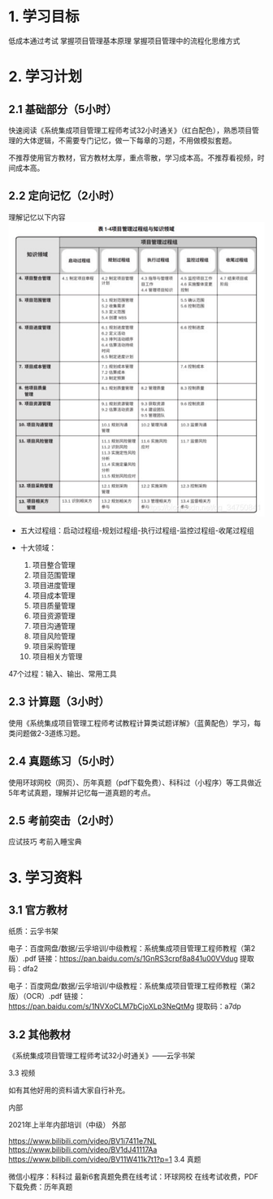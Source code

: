# 1. 学习目标
低成本通过考试
掌握项目管理基本原理
掌握项目管理中的流程化思维方式


# 2. 学习计划
## 2.1 基础部分（5小时）
快速阅读《系统集成项目管理工程师考试32小时通关》（红白配色），熟悉项目管理的大体逻辑，不需要专门记忆，做一下每章的习题，不用做模拟套题。

不推荐使用官方教材，官方教材太厚，重点零散，学习成本高。不推荐看视频，时间成本高。

## 2.2 定向记忆（2小时）
理解记忆以下内容
![管理过程组和知识领域](管理过程组和知识领域.jpg)

- 五大过程组：启动过程组-规划过程组-执行过程组-监控过程组-收尾过程组

- 十大领域：
  1. 项目整合管理
  2. 项目范围管理
  3. 项目进度管理
  4. 项目成本管理
  5. 项目质量管理
  6. 项目资源管理
  7. 项目沟通管理
  8. 项目风险管理
  9. 项目采购管理
  10. 项目相关方管理

47个过程：输入、输出、常用工具
## 2.3 计算题（3小时）
使用《系统集成项目管理工程师考试教程计算类试题详解》（蓝黄配色）学习，每类问题做2-3道练习题。

## 2.4 真题练习（5小时）
使用环球网校（网页）、历年真题（pdf下载免费）、科科过（小程序）等工具做近5年考试真题，理解并记忆每一道真题的考点。

## 2.5 考前突击（2小时）
应试技巧
考前入睡宝典
# 3. 学习资料
## 3.1 官方教材
纸质：云孚书架

电子：百度网盘/数据/云孚培训/中级教程：系统集成项目管理工程师教程（第2版）.pdf
链接：https://pan.baidu.com/s/1GnRS3crpf8a841u00VVdug
提取码：dfa2

电子：百度网盘/数据/云孚培训/中级教程：系统集成项目管理工程师教程（第2版）（OCR）.pdf
链接：https://pan.baidu.com/s/1NVXoCLM7bCjoXLp3NeQtMg
提取码：a7dp

## 3.2 其他教材
《系统集成项目管理工程师考试32小时通关》——云孚书架

3.3 视频

如有其他好用的资料请大家自行补充。

内部

2021年上半年内部培训（中级）
外部

https://www.bilibili.com/video/BV1i7411e7NL
https://www.bilibili.com/video/BV1dJ41117Aa
https://www.bilibili.com/video/BV11W411k7t1?p=1
3.4 真题

微信小程序：科科过
最新6套真题免费在线考试：环球网校
在线考试收费，PDF下载免费：历年真题